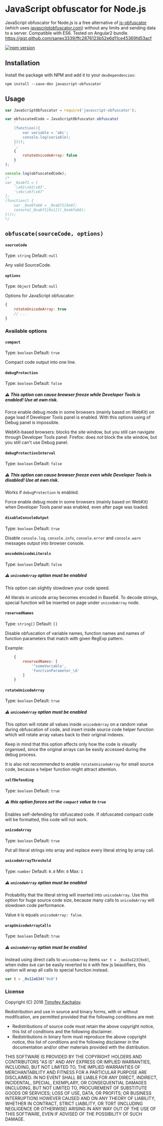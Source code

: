 # JavaScript obfuscator for Node.js

JavaScript obfuscator for Node.js is a free alternative of [js-obfuscator](https://github.com/caiguanhao/js-obfuscator) (which uses [javascriptobfuscator.com](https://javascriptobfuscator.com/Javascript-Obfuscator.aspx)) without any limits and sending data to a server.
Compatible with ES6.
Tested on Angular2 bundle.
https://gist.github.com/sanex3339/ffc2876123b52e6d11ce45369fd53acf

[![npm version](https://badge.fury.io/js/javascript-obfuscator.svg)](https://badge.fury.io/js/javascript-obfuscator)

## Installation

Install the package with NPM and add it to your `devDependencies`:

`npm install --save-dev javascript-obfuscator`

## Usage

```javascript
var JavaScriptObfuscator = require('javascript-obfuscator');

var obfuscatedCode = JavaScriptObfuscator.obfuscate(
    `
    (function(){
        var variable = 'abc';
        console.log(variable);
    })();
    `,
    {
        rotateUnicodeArray: false
    }
);

console.log(obfuscatedCode);
/*
var _0xabf1 = [
    '\x61\x62\x63', 
    '\x6c\x6f\x67'
];
(function() {
    var _0xe6fab6 = _0xabf1[0x0];
    console[_0xabf1[0x1]](_0xe6fab6);
}());
*/
```

## `obfuscate(sourceCode, options)`

#### `sourceCode`
Type: `string` Default: `null`

Any valid SourceCode.

#### `options`
Type: `Object` Default: `null`

Options for JavaScript obfuscator:

```javascript
{
    rotateUnicodeArray: true
    // ...
}
```

### Available options
#### `compact`
Type: `boolean` Default: `true`

Compact code output into one line.

#### `debugProtection`
Type: `boolean` Default: `false`

##### :warning: This option can cause browser freeze while Developer Tools is enabled! Use at own risk.

Force enable debug mode in some browsers (mainly based on WebKit) on page load if Developer Tools panel is enabled.
With this options using of Debug panel is impossible.

WebKit-based browsers: blocks the site window, but you still can navigate through Developer Tools panel.
Firefox: does *not* block the site window, but you still can't use Debug panel.

#### `debugProtectionInterval`
Type: `boolean` Default: `false`

##### :warning: This option can cause browser freeze even while Developer Tools is disabled! Use at own risk.

Works if `debugProtection` is enabled.

Force enable debug mode in some browsers (mainly based on WebKit) when Developer Tools panel was enabled, even after page was loaded.

#### `disableConsoleOutput`
Type: `boolean` Default: `true`

Disable `console.log`, `console.info`, `console.error` and `console.warn` messages output into browser console.

#### `encodeUnicodeLiterals`
Type: `boolean` Default: `false`

##### :warning: `unicodeArray` option must be enabled

This option can slightly slowdown your code speed.

All literals in unicode array becomes encoded in Base64.
To decode strings, special function will be inserted on page under `unicodeArray` node.

#### `reservedNames`
Type: `string[]` Default: `[]`

Disable obfuscation of variable names, function names and names of function parameters that match with given RegExp pattern.

Example:
```javascript
	{
		reservedNames: [
			'^someVariable',
			'functionParameter_\d'
		]
	}
```

#### `rotateUnicodeArray`
Type: `boolean` Default: `true`

##### :warning: `unicodeArray` option must be enabled

This option will rotate all values inside `unicodeArray` on a random value during obfuscation of code, and insert inside source code helper function
which will rotate array values back to their original indexes.

Keep in mind that this option affects only how the code is visually organised, since the original arrays can be easily accessed during the debug process.

It is also not recommended to enable `rotateUnicodeArray` for small source code, because a helper function might attract attention.

#### `selfDefending`
Type: `boolean` Default: `true`

##### :warning: this option forces set the `compact` value to `true`

Enables self-defending for obfuscated code. If obfuscated compact code will be formatted, this code will not work.

#### `unicodeArray`
Type: `boolean` Default: `true`

Put all literal strings into array and replace every literal string by array call.

#### `unicodeArrayThreshold`
Type: `number` Default: `0.8` Min: `0` Max: `1`

##### :warning: `unicodeArray` option must be enabled

Probability that the literal string will inserted into `unicodeArray`.
Use this option for huge source code size, because many calls to `unicodeArray` will slowdown code performance.

Value `0` is equals `unicodeArray: false`.

#### `wrapUnicodeArrayCalls`
Type: `boolean` Default: `true`

##### :warning: `unicodeArray` option must be enabled

Instead using direct calls to `unicodeArray` items `var t = _0x43a123[0x0]`, 
when index `0x0` can be easily reverted to `0` with few js beautifiers, this option will wrap all calls to special function instead.

```javascript
var t = _0x12a634('0x0')
```

### License
Copyright (C) 2016 [Timofey Kachalov](http://github.com/sanex3339).

Redistribution and use in source and binary forms, with or without
modification, are permitted provided that the following conditions are met:

  * Redistributions of source code must retain the above copyright
    notice, this list of conditions and the following disclaimer.
  * Redistributions in binary form must reproduce the above copyright
    notice, this list of conditions and the following disclaimer in the
    documentation and/or other materials provided with the distribution.

THIS SOFTWARE IS PROVIDED BY THE COPYRIGHT HOLDERS AND CONTRIBUTORS "AS IS"
AND ANY EXPRESS OR IMPLIED WARRANTIES, INCLUDING, BUT NOT LIMITED TO, THE
IMPLIED WARRANTIES OF MERCHANTABILITY AND FITNESS FOR A PARTICULAR PURPOSE
ARE DISCLAIMED. IN NO EVENT SHALL <COPYRIGHT HOLDER> BE LIABLE FOR ANY
DIRECT, INDIRECT, INCIDENTAL, SPECIAL, EXEMPLARY, OR CONSEQUENTIAL DAMAGES
(INCLUDING, BUT NOT LIMITED TO, PROCUREMENT OF SUBSTITUTE GOODS OR SERVICES;
LOSS OF USE, DATA, OR PROFITS; OR BUSINESS INTERRUPTION) HOWEVER CAUSED AND
ON ANY THEORY OF LIABILITY, WHETHER IN CONTRACT, STRICT LIABILITY, OR TORT
(INCLUDING NEGLIGENCE OR OTHERWISE) ARISING IN ANY WAY OUT OF THE USE OF
THIS SOFTWARE, EVEN IF ADVISED OF THE POSSIBILITY OF SUCH DAMAGE.